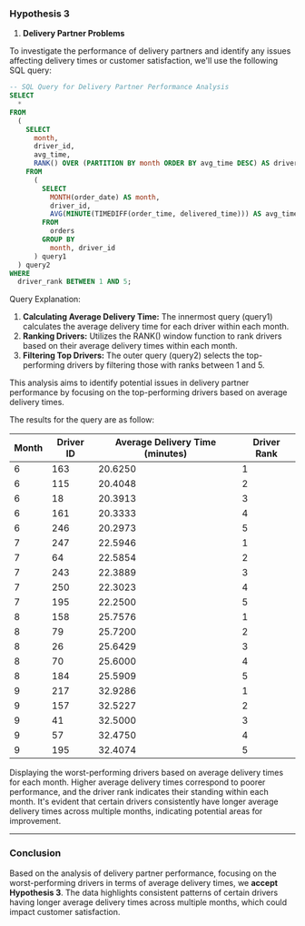 ### Hypothesis 3
1. **Delivery Partner Problems**

To investigate the performance of delivery partners and identify any issues affecting delivery times or customer satisfaction, we'll use the following SQL query:

```sql
-- SQL Query for Delivery Partner Performance Analysis
SELECT
  *
FROM
  (
    SELECT
      month,
      driver_id,
      avg_time,
      RANK() OVER (PARTITION BY month ORDER BY avg_time DESC) AS driver_rank
    FROM
      (
        SELECT
          MONTH(order_date) AS month,
          driver_id,
          AVG(MINUTE(TIMEDIFF(order_time, delivered_time))) AS avg_time
        FROM
          orders
        GROUP BY
          month, driver_id
      ) query1
  ) query2
WHERE
  driver_rank BETWEEN 1 AND 5;
```

Query Explanation:

1. **Calculating Average Delivery Time:** The innermost query (query1) calculates the average delivery time for each driver within each month.
2. **Ranking Drivers:** Utilizes the RANK() window function to rank drivers based on their average delivery times within each month.
3. **Filtering Top Drivers:** The outer query (query2) selects the top-performing drivers by filtering those with ranks between 1 and 5.

This analysis aims to identify potential issues in delivery partner performance by focusing on the top-performing drivers based on average delivery times.

The results for the query are as follow:

| Month | Driver ID | Average Delivery Time (minutes) | Driver Rank |
|-------|-----------|----------------------------------|-------------|
| 6     | 163       | 20.6250                          | 1           |
| 6     | 115       | 20.4048                          | 2           |
| 6     | 18        | 20.3913                          | 3           |
| 6     | 161       | 20.3333                          | 4           |
| 6     | 246       | 20.2973                          | 5           |
| 7     | 247       | 22.5946                          | 1           |
| 7     | 64        | 22.5854                          | 2           |
| 7     | 243       | 22.3889                          | 3           |
| 7     | 250       | 22.3023                          | 4           |
| 7     | 195       | 22.2500                          | 5           |
| 8     | 158       | 25.7576                          | 1           |
| 8     | 79        | 25.7200                          | 2           |
| 8     | 26        | 25.6429                          | 3           |
| 8     | 70        | 25.6000                          | 4           |
| 8     | 184       | 25.5909                          | 5           |
| 9     | 217       | 32.9286                          | 1           |
| 9     | 157       | 32.5227                          | 2           |
| 9     | 41        | 32.5000                          | 3           |
| 9     | 57        | 32.4750                          | 4           |
| 9     | 195       | 32.4074                          | 5           |

Displaying the worst-performing drivers based on average delivery times for each month. Higher average delivery times correspond to poorer performance, and the driver rank indicates their standing within each month. It's evident that certain drivers consistently have longer average delivery times across multiple months, indicating potential areas for improvement. 


---


### Conclusion
Based on the analysis of delivery partner performance, focusing on the worst-performing drivers in terms of average delivery times, we **accept Hypothesis 3**. The data highlights consistent patterns of certain drivers having longer average delivery times across multiple months, which could impact customer satisfaction.
